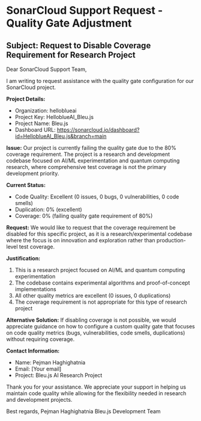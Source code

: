 # SonarCloud Support Request - Quality Gate Adjustment

## Subject: Request to Disable Coverage Requirement for Research Project

Dear SonarCloud Support Team,

I am writing to request assistance with the quality gate configuration for our SonarCloud project.

**Project Details:**
- Organization: helloblueai
- Project Key: HelloblueAI_Bleu.js
- Project Name: Bleu.js
- Dashboard URL: https://sonarcloud.io/dashboard?id=HelloblueAI_Bleu.js&branch=main

**Issue:**
Our project is currently failing the quality gate due to the 80% coverage requirement. The project is a research and development codebase focused on AI/ML experimentation and quantum computing research, where comprehensive test coverage is not the primary development priority.

**Current Status:**
- Code Quality: Excellent (0 issues, 0 bugs, 0 vulnerabilities, 0 code smells)
- Duplication: 0% (excellent)
- Coverage: 0% (failing quality gate requirement of 80%)

**Request:**
We would like to request that the coverage requirement be disabled for this specific project, as it is a research/experimental codebase where the focus is on innovation and exploration rather than production-level test coverage.

**Justification:**
1. This is a research project focused on AI/ML and quantum computing experimentation
2. The codebase contains experimental algorithms and proof-of-concept implementations
3. All other quality metrics are excellent (0 issues, 0 duplications)
4. The coverage requirement is not appropriate for this type of research project

**Alternative Solution:**
If disabling coverage is not possible, we would appreciate guidance on how to configure a custom quality gate that focuses on code quality metrics (bugs, vulnerabilities, code smells, duplications) without requiring coverage.

**Contact Information:**
- Name: Pejman Haghighatnia
- Email: [Your email]
- Project: Bleu.js AI Research Project

Thank you for your assistance. We appreciate your support in helping us maintain code quality while allowing for the flexibility needed in research and development projects.

Best regards,
Pejman Haghighatnia
Bleu.js Development Team
